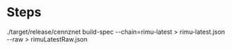 # Steps

./target/release/cennznet build-spec --chain=rimu-latest > rimu-latest.json --raw > rimuLatestRaw.json
